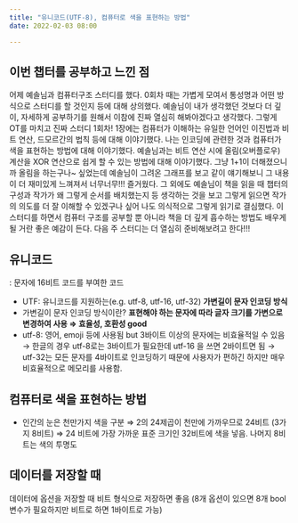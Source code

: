 ```yaml
---
title: "유니코드(UTF-8), 컴퓨터로 색을 표현하는 방법"
date: 2022-02-03 08:00

---
```


## 이번 챕터를 공부하고 느낀 점

어제 예솔님과 컴퓨터구조 스터디를 했다. 0회차 때는 가볍게 모여서 통성명과 어떤 방식으로 스터디를 할 것인지 등에 대해 상의했다. 예솔님이 내가 생각했던 것보다 더 깊이, 자세하게 공부하기를 원해서 이참에 진짜 열심히 해봐야겠다고 생각했다. 그렇게 OT를 마치고 진짜 스터디 1회차! 1장에는 컴퓨터가 이해하는 유일한 언어인 이진법과 비트 연산, 드모르간의 법칙 등에 대해 이야기했다. 나는 인코딩에 관련한 것과 컴퓨터가 색을 표현하는 방법에 대해 이야기했다. 예솔님과는 비트 연산 시에 올림(오버플로우) 계산을 XOR 연산으로 쉽게 할 수 있는 방법에 대해 이야기했다. 그냥 1+1이 더해졌으니까 올림을 하는구나~ 싶었는데 예솔님이 그려온 그래프를 보고 같이 얘기해보니 그 내용이 더 재미있게 느껴져서 너무너무!!! 즐거웠다. 그 외에도 예솔님이 책을 읽을 때 챕터의 구성과 작가가 왜 그렇게 순서를 배치했는지 등 생각하는 것을 보고 그렇게 읽으면 작가의 의도를 더 잘 이해할 수 있겠구나 싶어 나도 의식적으로 그렇게 읽기로 결심했다. 이 스터디를 하면서 컴퓨터 구조를 공부할 뿐 아니라 책을 더 깊게 흡수하는 방법도 배우게 될 거란 좋은 예감이 든다. 다음 주 스터디는 더 열심히 준비해보려고 한다!!!

## 유니코드

: 문자에 16비트 코드를 부여한 코드

- UTF: 유니코드를 지원하는(e.g. utf-8, utf-16, utf-32) **가변길이 문자 인코딩 방식**
- 가변길이 문자 인코딩 방식이란? **표현해야 하는 문자에 따라 글자 크기를 가변으로 변경하여 사용 ⇒ 효율성, 호환성 good**
- utf-8: 영어, emoji 등에 사용됨 but 3바이트 이상의 문자에는 비효율적일 수 있음 → 한글의 경우 utf-8로는 3바이트가 필요한데 utf-16 을 쓰면 2바이트면 됨 → utf-32는 모든 문자를 4바이트로 인코딩하기 때문에 사용자가 편하긴 하지만 매우 비효율적으로 메모리를 사용함.

## 컴퓨터로 색을 표현하는 방법

- 인간의 눈은 천만가지 색을 구분 ⇒ 2의 24제곱이 천만에 가까우므로 24비트 (3가지 8비트) ⇒ 24 비트에 가장 가까운 표준 크기인 32비트에 색을 넣음. 나머지 8비트는 색의 투명도

## 데이터를 저장할 때

데이터에 옵션을 저장할 때 비트 형식으로 저장하면 좋음 (8개 옵션이 있으면 8개 bool 변수가 필요하지만 비트로 하면 1바이트로 가능)
